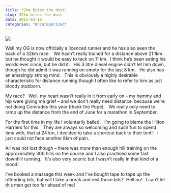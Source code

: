 ```yaml
---
title: 32km bites the dust!
slug: 32km-bites-the-dust
date: 2015-03-16
categories: "Uncategorized"
---
```


<p><img src="http://res.cloudinary.com/dy6grlu8z/image/upload/v1558842086/tmsv80qtoilul4xhae03.jpg"/></p>
<p>Well my OG is now officially a licenced runner and he has also seen the back of a 32km race.   We hadn’t really trained for a distance above 21.1km but he thought it would be easy to tack on 11 km.  I think he’s been eating his words ever since, but he did it.   His 3 litre diesel engine didn’t let him down, though he did admit it was running on empty for the last 8 km.   He also has an amazingly strong mind.   This is obviously a highly desirable characteristic for distance running though I often like to refer to him as just bloody stubborn.</p>
<p>My race?   Well, my heart wasn’t really in it from early on – my hammy and hip were giving me grief – and we don’t really need distance  because we’re not doing Comrades this year (thank the Pope).   We really only need to ramp up the distance from the end of June for a marathon in September.</p>
<p>For the first time in my life I voluntarily bailed.   I’m going to blame the Hilton Harriers for this.   They are always so welcoming and such fun to spend time with, that at 24 km, I decided to take a shortcut back to their tent!   I just could not face another 8km of pain.</p>
<p>All was not lost though – there was more than enough hill training on the approximately 300 hills on the course and I also practised some fast downhill running.   It’s also very scenic but I wasn’t really in that kind of a mood!</p>
<p>I’ve booked a massage this week and I’ve bought tape to tape up the offending bits, but will I take a break and rest those bits?  Hell no!   I can’t let this man get too far ahead of me!</p>









